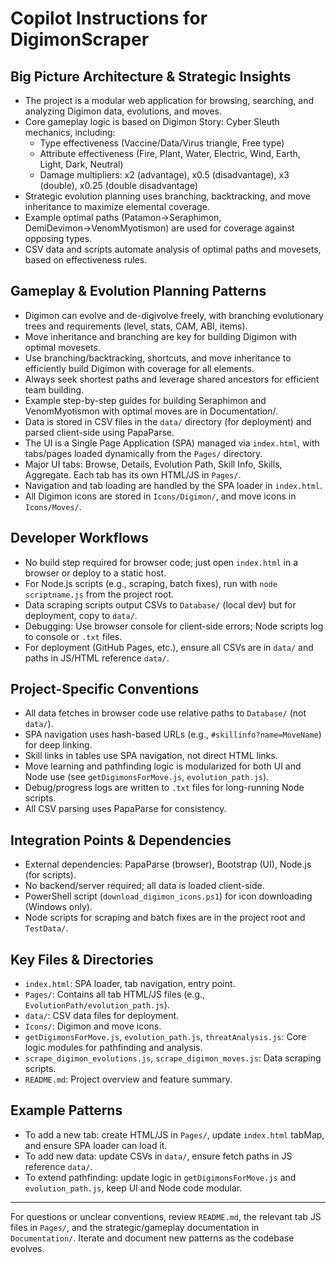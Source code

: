 # Copilot Instructions for DigimonScraper

## Big Picture Architecture & Strategic Insights
- The project is a modular web application for browsing, searching, and analyzing Digimon data, evolutions, and moves.
- Core gameplay logic is based on Digimon Story: Cyber Sleuth mechanics, including:
	- Type effectiveness (Vaccine/Data/Virus triangle, Free type)
	- Attribute effectiveness (Fire, Plant, Water, Electric, Wind, Earth, Light, Dark, Neutral)
	- Damage multipliers: x2 (advantage), x0.5 (disadvantage), x3 (double), x0.25 (double disadvantage)
- Strategic evolution planning uses branching, backtracking, and move inheritance to maximize elemental coverage.
- Example optimal paths (Patamon→Seraphimon, DemiDevimon→VenomMyotismon) are used for coverage against opposing types.
- CSV data and scripts automate analysis of optimal paths and movesets, based on effectiveness rules.
## Gameplay & Evolution Planning Patterns
- Digimon can evolve and de-digivolve freely, with branching evolutionary trees and requirements (level, stats, CAM, ABI, items).
- Move inheritance and branching are key for building Digimon with optimal movesets.
- Use branching/backtracking, shortcuts, and move inheritance to efficiently build Digimon with coverage for all elements.
- Always seek shortest paths and leverage shared ancestors for efficient team building.
- Example step-by-step guides for building Seraphimon and VenomMyotismon with optimal moves are in Documentation/.
- Data is stored in CSV files in the `data/` directory (for deployment) and parsed client-side using PapaParse.
- The UI is a Single Page Application (SPA) managed via `index.html`, with tabs/pages loaded dynamically from the `Pages/` directory.
- Major UI tabs: Browse, Details, Evolution Path, Skill Info, Skills, Aggregate. Each tab has its own HTML/JS in `Pages/`.
- Navigation and tab loading are handled by the SPA loader in `index.html`.
- All Digimon icons are stored in `Icons/Digimon/`, and move icons in `Icons/Moves/`.

## Developer Workflows
- No build step required for browser code; just open `index.html` in a browser or deploy to a static host.
- For Node.js scripts (e.g., scraping, batch fixes), run with `node scriptname.js` from the project root.
- Data scraping scripts output CSVs to `Database/` (local dev) but for deployment, copy to `data/`.
- Debugging: Use browser console for client-side errors; Node scripts log to console or `.txt` files.
- For deployment (GitHub Pages, etc.), ensure all CSVs are in `data/` and paths in JS/HTML reference `data/`.

## Project-Specific Conventions
- All data fetches in browser code use relative paths to `Database/` (not `data/`).
- SPA navigation uses hash-based URLs (e.g., `#skillinfo?name=MoveName`) for deep linking.
- Skill links in tables use SPA navigation, not direct HTML links.
- Move learning and pathfinding logic is modularized for both UI and Node use (see `getDigimonsForMove.js`, `evolution_path.js`).
- Debug/progress logs are written to `.txt` files for long-running Node scripts.
- All CSV parsing uses PapaParse for consistency.

## Integration Points & Dependencies
- External dependencies: PapaParse (browser), Bootstrap (UI), Node.js (for scripts).
- No backend/server required; all data is loaded client-side.
- PowerShell script (`download_digimon_icons.ps1`) for icon downloading (Windows only).
- Node scripts for scraping and batch fixes are in the project root and `TestData/`.

## Key Files & Directories
- `index.html`: SPA loader, tab navigation, entry point.
- `Pages/`: Contains all tab HTML/JS files (e.g., `EvolutionPath/evolution_path.js`).
- `data/`: CSV data files for deployment.
- `Icons/`: Digimon and move icons.
- `getDigimonsForMove.js`, `evolution_path.js`, `threatAnalysis.js`: Core logic modules for pathfinding and analysis.
- `scrape_digimon_evolutions.js`, `scrape_digimon_moves.js`: Data scraping scripts.
- `README.md`: Project overview and feature summary.

## Example Patterns
- To add a new tab: create HTML/JS in `Pages/`, update `index.html` tabMap, and ensure SPA loader can load it.
- To add new data: update CSVs in `data/`, ensure fetch paths in JS reference `data/`.
- To extend pathfinding: update logic in `getDigimonsForMove.js` and `evolution_path.js`, keep UI and Node code modular.

---

For questions or unclear conventions, review `README.md`, the relevant tab JS files in `Pages/`, and the strategic/gameplay documentation in `Documentation/`. Iterate and document new patterns as the codebase evolves.
